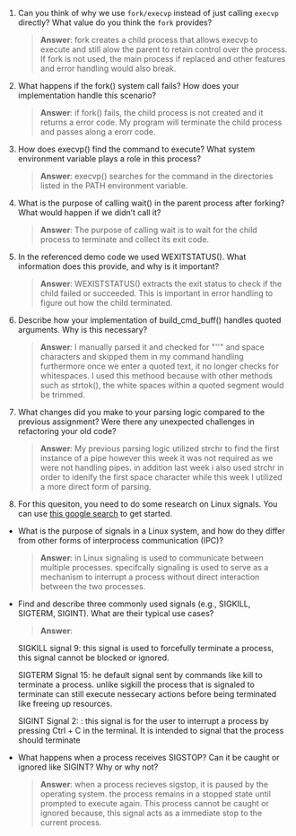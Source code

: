 1. Can you think of why we use `fork/execvp` instead of just calling `execvp` directly? What value do you think the `fork` provides?

    > **Answer**: fork creates a child process that allows execvp to execute and still alow the parent to retain control over the 
    process. If fork is not used, the main process if replaced and other features and error handling would also break. 

2. What happens if the fork() system call fails? How does your implementation handle this scenario?

    > **Answer**:  if fork() fails, the child process is not created and it returns a error code. My program will terminate the child process and passes along a erorr code. 

3. How does execvp() find the command to execute? What system environment variable plays a role in this process?

    > **Answer**: execvp() searches for the command in the directories listed in the PATH environment variable.

4. What is the purpose of calling wait() in the parent process after forking? What would happen if we didn’t call it?

    > **Answer**:  The purpose of calling wait is to wait for the child process to terminate and collect its exit code.

5. In the referenced demo code we used WEXITSTATUS(). What information does this provide, and why is it important?

    > **Answer**:  WEXISTSTATUS() extracts the exit status to check if the child failed or succeeded. This is important in error handling to figure out how the child terminated. 

6. Describe how your implementation of build_cmd_buff() handles quoted arguments. Why is this necessary?

    > **Answer**: I manually parsed it and checked for "''" and space characters and skipped them in my command handling furthermore once we enter a quoted text, it no longer checks for whitespaces. I used this methood because with other methods such as strtok(), the white spaces within a quoted segment would be trimmed. 

7. What changes did you make to your parsing logic compared to the previous assignment? Were there any unexpected challenges in refactoring your old code?

    > **Answer**:  My previous parsing logic utilized strchr to find the first instance of a pipe however this week it was not required as we were not handling pipes. in addition last week i also used strchr in order to idenify the first space character while this week I utilized a more direct form of parsing. 

8. For this quesiton, you need to do some research on Linux signals. You can use [this google search](https://www.google.com/search?q=Linux+signals+overview+site%3Aman7.org+OR+site%3Alinux.die.net+OR+site%3Atldp.org&oq=Linux+signals+overview+site%3Aman7.org+OR+site%3Alinux.die.net+OR+site%3Atldp.org&gs_lcrp=EgZjaHJvbWUyBggAEEUYOdIBBzc2MGowajeoAgCwAgA&sourceid=chrome&ie=UTF-8) to get started.

- What is the purpose of signals in a Linux system, and how do they differ from other forms of interprocess communication (IPC)?

    > **Answer**:  in Linux signaling is used to communicate between multiple processes. specifcally signaling is used to serve as a mechanism to interrupt a process without direct interaction between the two processes. 

- Find and describe three commonly used signals (e.g., SIGKILL, SIGTERM, SIGINT). What are their typical use cases?

    > **Answer**:  
    
    SIGKILL signal 9: this signal is used to forcefully terminate a process, this signal cannot be blocked or ignored.

    SIGTERM Signal 15: he default signal sent by commands like kill to terminate a process. unlike sigkill the process that is signaled to terminate can still execute nessecary actions before being terminated like freeing up resources.

    SIGINT Signal 2: : this signal is for the user to interrupt a process by pressing Ctrl + C in the terminal. It is intended to signal that the process should terminate

- What happens when a process receives SIGSTOP? Can it be caught or ignored like SIGINT? Why or why not?

    > **Answer**:  when a process recieves sigstop, it is paused by the operating system. the process remains in a stopped state until prompted to execute again. This process cannot be caught or ignored because, this signal acts as a immediate stop to the current process.
